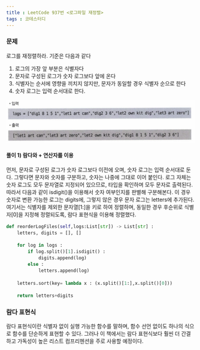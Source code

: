 ```yaml
---
title : LeetCode 937번 <로그파일 재정렬>
tags : 코테스터디
---
```


### 문제 

로그를 재정렬하라. 기준은 다음과 같다
   1. 로그의 가장 앞 부분은 식별자다
   2. 문자로 구성된 로그가 숫자 로그보다 앞에 온다
   3. 식별자는 순서에 영향을 끼치지 않지만, 문자가 동일할 경우 식별자 순으로 한다 
   4. 숫자 로그는 입력 순서대로 한다. 

![](/assets/img/2022-06-23-10-59-24.png)

#### 풀이 1) 람다와 + 연산자를 이용 
먼저, 문자로 구성된 로그가 숫자 로그보다 이전에 오며, 숫자 로그는 입력 순서대로 둔다. 그렇다면 문자와 숫자를 구분하고, 숫자는 나중에 그대로 이어 붙인다. 로그 자체는 숫자 로그도 모두 문자열로 지정되어 있으므로, 타입을 확인하며 모두 문자로 출력된다. 따라서 다음과 같이 isdigit()을 이용해서 숫자 여부인지를 판별해 구분해본다.  이 경우 숫자로 변환 가능한 로그는 digits에, 그렇지 않은 경우 문자 로그는 letters에 추가된다. 
<br/>
여기서는 식별자를 제외한 문자열[1:]을 키로 하여 정렬하며, 동일한 경우 후순위로 식별자[0]을 지정해 정렬되도록, 람다 표현식을 이용해 정렬했다. 

```python
def reorderLogFiles(self,logs:List[str]) -> List[str] : 
    letters, digits = [], []

    for log in logs : 
        if log.split()[1].isdigit() : 
            digits.append(log)
        else : 
            letters.append(log) 
    
    letters.sort(key= lambda x : (x.split()[1:],x.split()[0]))

    return letters+digits
```

### 람다 표현식
람다 표현식이란 식별자 없이 실행 가능한 함수를 말하며, 함수 선언 없이도 하나의 식으로 함수를 단순하게 표현할 수 있다. 그러나 이 책에서는 람다 표현식보다 훨씬 더 간결하고 가독성이 높은 리스트 컴프리헨션을 주로 사용할 예정이다. 
